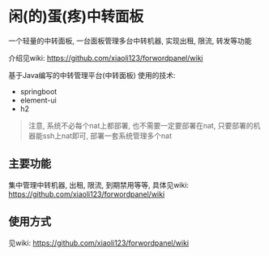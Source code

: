 # 闲(的)蛋(疼)中转面板
一个轻量的中转面板, 一台面板管理多台中转机器, 实现出租, 限流, 转发等功能

介绍见wiki: https://github.com/xiaoli123/forwordpanel/wiki

基于Java编写的中转管理平台(中转面板)
使用的技术:
- springboot
- element-ui
- h2 

> 注意, 系统不必每个nat上都部署, 也不需要一定要部署在nat, 只要部署的机器能ssh上nat即可, 部署一套系统管理多个nat



## 主要功能
集中管理中转机器, 出租, 限流, 到期禁用等等, 具体见wiki:
https://github.com/xiaoli123/forwordpanel/wiki

## 使用方式
见wiki: https://github.com/xiaoli123/forwordpanel/wiki


